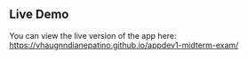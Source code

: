 ## Live Demo
You can view the live version of the app here:  
https://vhaugnndianepatino.github.io/appdev1-midterm-exam/

